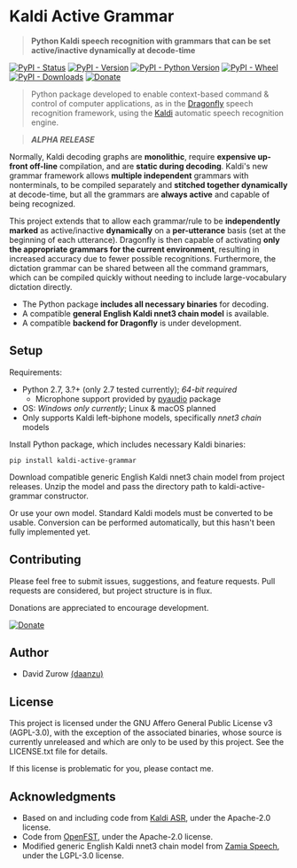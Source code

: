 # Kaldi Active Grammar

> **Python Kaldi speech recognition with grammars that can be set active/inactive dynamically at decode-time**

[![PyPI - Status](https://img.shields.io/pypi/status/kaldi-active-grammar.svg)](https://pypi.python.org/pypi/kaldi-active-grammar/)
[![PyPI - Version](https://img.shields.io/pypi/v/kaldi-active-grammar.svg)](https://pypi.python.org/pypi/kaldi-active-grammar/)
[![PyPI - Python Version](https://img.shields.io/pypi/pyversions/kaldi-active-grammar.svg)](https://pypi.python.org/pypi/kaldi-active-grammar/)
[![PyPI - Wheel](https://img.shields.io/pypi/wheel/kaldi-active-grammar.svg)](https://pypi.python.org/pypi/kaldi-active-grammar/)
[![PyPI - Downloads](https://img.shields.io/pypi/dw/kaldi-active-grammar.svg)](https://pypi.python.org/pypi/kaldi-active-grammar/)
[![Donate](https://img.shields.io/badge/Donate-PayPal-green.svg)](https://paypal.me/daanzu)

> Python package developed to enable context-based command & control of computer applications, as in the [Dragonfly](https://github.com/dictation-toolbox/dragonfly) speech recognition framework, using the [Kaldi](https://github.com/kaldi-asr/kaldi) automatic speech recognition engine.

> **_ALPHA RELEASE_**

Normally, Kaldi decoding graphs are **monolithic**, require **expensive up-front off-line** compilation, and are **static during decoding**. Kaldi's new grammar framework allows **multiple independent** grammars with nonterminals, to be compiled separately and **stitched together dynamically** at decode-time, but all the grammars are **always active** and capable of being recognized.

This project extends that to allow each grammar/rule to be **independently marked** as active/inactive **dynamically** on a **per-utterance** basis (set at the beginning of each utterance). Dragonfly is then capable of activating **only the appropriate grammars for the current environment**, resulting in increased accuracy due to fewer possible recognitions. Furthermore, the dictation grammar can be shared between all the command grammars, which can be compiled quickly without needing to include large-vocabulary dictation directly.

* The Python package **includes all necessary binaries** for decoding.
* A compatible **general English Kaldi nnet3 chain model** is available.
* A compatible **backend for Dragonfly** is under development.

## Setup

Requirements:
* Python 2.7, 3.?+ (only 2.7 tested currently); *64-bit required*
    * Microphone support provided by [pyaudio](https://pypi.org/project/PyAudio/) package
* OS: *Windows only currently*; Linux & macOS planned
* Only supports Kaldi left-biphone models, specifically *nnet3 chain* models

Install Python package, which includes necessary Kaldi binaries:

```
pip install kaldi-active-grammar
```

Download compatible generic English Kaldi nnet3 chain model from project releases. Unzip the model and pass the directory path to kaldi-active-grammar constructor.

Or use your own model. Standard Kaldi models must be converted to be usable. Conversion can be performed automatically, but this hasn't been fully implemented yet.

## Contributing

Please feel free to submit issues, suggestions, and feature requests. Pull requests are considered, but project structure is in flux.

Donations are appreciated to encourage development.

[![Donate](https://img.shields.io/badge/Donate-PayPal-green.svg)](https://paypal.me/daanzu)

## Author

* David Zurow [(daanzu)](https://github.com/daanzu)

## License

This project is licensed under the GNU Affero General Public License v3 (AGPL-3.0), with the exception of the associated binaries, whose source is currently unreleased and which are only to be used by this project. See the LICENSE.txt file for details.

If this license is problematic for you, please contact me.

## Acknowledgments

* Based on and including code from [Kaldi ASR](https://github.com/kaldi-asr/kaldi), under the Apache-2.0 license.
* Code from [OpenFST](http://www.openfst.org/), under the Apache-2.0 license.
* Modified generic English Kaldi nnet3 chain model from [Zamia Speech](https://github.com/gooofy/zamia-speech), under the LGPL-3.0 license.
